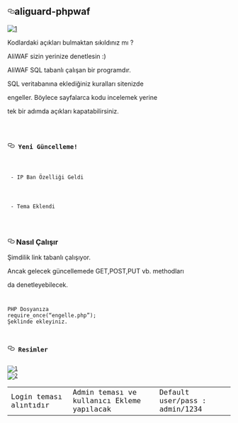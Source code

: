 <div id="readme" class="Box-body readme blob instapaper_body js-code-block-container">
    <article class="markdown-body entry-content p-3 p-md-6" itemprop="text"><h1><a id="user-content-aliguard-phpwaf" class="anchor" aria-hidden="true" href="#aliguard-phpwaf"><svg class="octicon octicon-link" viewBox="0 0 16 16" version="1.1" width="16" height="16" aria-hidden="true"><path fill-rule="evenodd" d="M4 9h1v1H4c-1.5 0-3-1.69-3-3.5S2.55 3 4 3h4c1.45 0 3 1.69 3 3.5 0 1.41-.91 2.72-2 3.25V8.59c.58-.45 1-1.27 1-2.09C10 5.22 8.98 4 8 4H4c-.98 0-2 1.22-2 2.5S3 9 4 9zm9-3h-1v1h1c1 0 2 1.22 2 2.5S13.98 12 13 12H9c-.98 0-2-1.22-2-2.5 0-.83.42-1.64 1-2.09V6.25c-1.09.53-2 1.84-2 3.25C6 11.31 7.55 13 9 13h4c1.45 0 3-1.69 3-3.5S14.5 6 13 6z"></path></svg></a>aliguard-phpwaf</h1>
<p><a target="_blank" rel="noopener noreferrer" href="https://camo.githubusercontent.com/a3d4b5f45ec725328f5a41f6ed8a9b45f4bead21/68747470733a2f2f757830726465762e6769746875622e696f2f616c6967756172642d7068707761662f636174732e6a7067"><img src="https://camo.githubusercontent.com/a3d4b5f45ec725328f5a41f6ed8a9b45f4bead21/68747470733a2f2f757830726465762e6769746875622e696f2f616c6967756172642d7068707761662f636174732e6a7067" alt="1" data-canonical-src="https://ux0rdev.github.io/aliguard-phpwaf/cats.jpg" style="max-width:100%;"></a></p>
<p> Kodlardaki açıkları bulmaktan sıkıldınız mı ?</p>
<p> AliWAF sizin yerinize denetlesin :)</p>
<p> AliWAF SQL tabanlı çalışan bir programdır.</p>
<p> SQL veritabanına eklediğiniz kuralları sitenizde
</p><p>engeller. Böylece sayfalarca kodu incelemek yerine</p>
<p> tek bir adımda açıkları kapatabilirsiniz.</p>
<code>
  <h3><a id="user-content--yeni-güncelleme" class="anchor" aria-hidden="true" href="#-yeni-güncelleme"><svg class="octicon octicon-link" viewBox="0 0 16 16" version="1.1" width="16" height="16" aria-hidden="true"><path fill-rule="evenodd" d="M4 9h1v1H4c-1.5 0-3-1.69-3-3.5S2.55 3 4 3h4c1.45 0 3 1.69 3 3.5 0 1.41-.91 2.72-2 3.25V8.59c.58-.45 1-1.27 1-2.09C10 5.22 8.98 4 8 4H4c-.98 0-2 1.22-2 2.5S3 9 4 9zm9-3h-1v1h1c1 0 2 1.22 2 2.5S13.98 12 13 12H9c-.98 0-2-1.22-2-2.5 0-.83.42-1.64 1-2.09V6.25c-1.09.53-2 1.84-2 3.25C6 11.31 7.55 13 9 13h4c1.45 0 3-1.69 3-3.5S14.5 6 13 6z"></path></svg></a> Yeni Güncelleme!</h3>
  <p> - IP Ban Özelliği Geldi</p>
  <p> - Tema Eklendi</p>
  </code>
<h3><a id="user-content--nasıl-çalışır-" class="anchor" aria-hidden="true" href="#-nasıl-çalışır-"><svg class="octicon octicon-link" viewBox="0 0 16 16" version="1.1" width="16" height="16" aria-hidden="true"><path fill-rule="evenodd" d="M4 9h1v1H4c-1.5 0-3-1.69-3-3.5S2.55 3 4 3h4c1.45 0 3 1.69 3 3.5 0 1.41-.91 2.72-2 3.25V8.59c.58-.45 1-1.27 1-2.09C10 5.22 8.98 4 8 4H4c-.98 0-2 1.22-2 2.5S3 9 4 9zm9-3h-1v1h1c1 0 2 1.22 2 2.5S13.98 12 13 12H9c-.98 0-2-1.22-2-2.5 0-.83.42-1.64 1-2.09V6.25c-1.09.53-2 1.84-2 3.25C6 11.31 7.55 13 9 13h4c1.45 0 3-1.69 3-3.5S14.5 6 13 6z"></path></svg></a> Nasıl Çalışır </h3>
<p> Şimdilik link tabanlı çalışıyor.</p>
<p> Ancak gelecek güncellemede GET,POST,PUT vb. methodları</p>
<p> da denetleyebilecek.</p>
<code>
<pre>PHP Dosyanıza
require_once(“engelle.php”);
Şeklinde ekleyiniz.
</pre>
<h3><a id="user-content--resimler-" class="anchor" aria-hidden="true" href="#-resimler-"><svg class="octicon octicon-link" viewBox="0 0 16 16" version="1.1" width="16" height="16" aria-hidden="true"><path fill-rule="evenodd" d="M4 9h1v1H4c-1.5 0-3-1.69-3-3.5S2.55 3 4 3h4c1.45 0 3 1.69 3 3.5 0 1.41-.91 2.72-2 3.25V8.59c.58-.45 1-1.27 1-2.09C10 5.22 8.98 4 8 4H4c-.98 0-2 1.22-2 2.5S3 9 4 9zm9-3h-1v1h1c1 0 2 1.22 2 2.5S13.98 12 13 12H9c-.98 0-2-1.22-2-2.5 0-.83.42-1.64 1-2.09V6.25c-1.09.53-2 1.84-2 3.25C6 11.31 7.55 13 9 13h4c1.45 0 3-1.69 3-3.5S14.5 6 13 6z"></path></svg></a> Resimler </h3>
<a target="_blank" rel="noopener noreferrer" href="https://camo.githubusercontent.com/999ce55a7b24e134cfc9bdfe3c7398cca85ea510/68747470733a2f2f757830726465762e6769746875622e696f2f616c6967756172642d7068707761662f42373042443446342d373233332d343839442d383139462d3146323930464433384634332e6a706567"><img src="https://camo.githubusercontent.com/999ce55a7b24e134cfc9bdfe3c7398cca85ea510/68747470733a2f2f757830726465762e6769746875622e696f2f616c6967756172642d7068707761662f42373042443446342d373233332d343839442d383139462d3146323930464433384634332e6a706567" alt="1" data-canonical-src="https://ux0rdev.github.io/aliguard-phpwaf/B70BD4F4-7233-489D-819F-1F290FD38F43.jpeg" style="max-width:100%;"></a>
<a target="_blank" rel="noopener noreferrer" href="https://camo.githubusercontent.com/8ea2e23a567cdf08428be6b3d52daa133fd30f9f/68747470733a2f2f757830726465762e6769746875622e696f2f616c6967756172642d7068707761662f36453339343435332d463842382d343745442d423334422d3935344232463239303438392e6a706567"><img src="https://camo.githubusercontent.com/8ea2e23a567cdf08428be6b3d52daa133fd30f9f/68747470733a2f2f757830726465762e6769746875622e696f2f616c6967756172642d7068707761662f36453339343435332d463842382d343745442d423334422d3935344232463239303438392e6a706567" alt="2" data-canonical-src="https://ux0rdev.github.io/aliguard-phpwaf/6E394453-F8B8-47ED-B34B-954B2F290489.jpeg" style="max-width:100%;"></a>
<table>
<tbody><tr>
<td>Login teması alıntıdır</td>
<td>Admin teması ve kullanıcı Ekleme yapılacak</td>
<td>Default user/pass : admin/1234</td>
</tr>
</tbody></table>
</code></article>
  </div>
